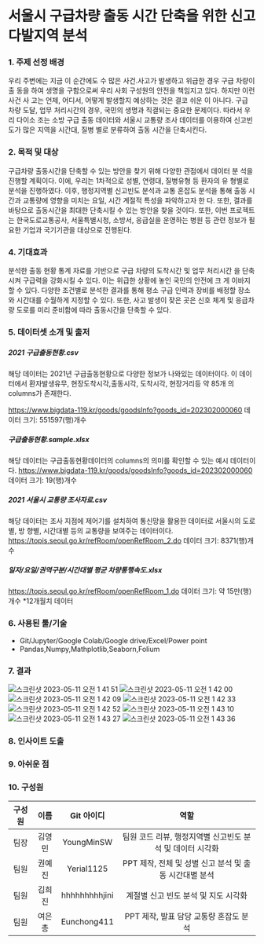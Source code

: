 #  서울시 구급차량 출동 시간 단축을 위한 신고 다발지역 분석

### 1. 주제 선정 배경

 우리 주변에는 지금 이 순간에도 수 많은 사건.사고가 발생하고 위급한 경우 구급 차량이 출 동을 하여 생명을 구함으로써 우리 사회 구성원의 안전을 책임지고 있다. 하지만 이런 사건 사 고는 언제, 어디서, 어떻게 발생할지 예상하는 것은 결코 쉬운 이 아니다. 구급 차량 도달, 업무 처리시간의 경우, 국민의 생명과 직결되는 중요한 문제이다.
따라서 우리 다이소 조는 소방 구급 출동 데이터와 서울시 교통량 조사 데이터를 이용하여 신고빈도가 많은 지역을 시간대, 질병 별로 분류하여 출동 시간을 단축시킨다.

### 2. 목적 및 대상

 구급차량 출동시간을 단축할 수 있는 방안을 찾기 위해 다양한 관점에서 데이터 분 석을 진행할 계획이다. 이에, 우리는 1차적으로 성별, 연령대, 질병유형 등 환자의 유 형별로 분석을 진행하였다. 이후, 행정지역별 신고빈도 분석과 교통 혼잡도 분석을 통해 출동 시간과 교통량에 영향을 미치는 요일, 시간 계절적 특성을 파악하고자 한 다. 또한, 결과를 바탕으로 출동시간을 최대한 단축시킬 수 있는 방안을 찾을 것이다. 또한, 이번 프로젝트는 한국도로교통공사, 서울특별시청, 소방서, 응급실을 운영하는 병원 등 관련 정보가 필요한 기업과 국기기관을 대상으로 진행된다.

### 4. 기대효과

 분석한 출동 현황 통계 자료를 기반으로 구급 차량의 도착시간 및 업무 처리시간 을 단축시켜 구급력을 강화시킬 수 있다. 이는 위급한 상황에 놓인 국민의 안전에 크 게 이바지할 수 있다. 다양한 조건별로 분석한 결과를 통해 평소 구급 인력과 장비를 배정할 장소와 시간대를 수월하게 지정할 수 있다. 또한, 사고 발생이 잦은 곳은 신호 체계 및 응급차량 도로를 미리 준비함에 따라 출동시간을 단축할 수 있다.

### 5. 데이터셋 소개 및 출저

##### 2021 구급출동현황.csv
해당 데이터는 2021년 구급출동현황으로 다양한 정보가 나와있는 데이터이다.
이 데이터에서 환자발생유무, 현장도착시각,출동시각, 도착시각, 현장거리등 약 85개
의 columns가 존재한다.

https://www.bigdata-119.kr/goods/goodsInfo?goods_id=202302000060
데이터 크기: 551597(행)개수

##### 구급출동현황.sample.xlsx
해당 데이터는 구급출동현황데이터의 columns의 의미를 확인할 수 있는 예시 데이터이
다.
https://www.bigdata-119.kr/goods/goodsInfo?goods_id=202302000060
데이터 크기: 19(행)개수

##### 2021 서울시 교통량 조사자료.csv

해당 데이터는 조사 지점에 제어기를 설치하여 통신망을 활용한 데이터로 서울시의 도로별, 방 향별, 시간대별 등의 교통량을 보여주는 데이터이다.
https://topis.seoul.go.kr/refRoom/openRefRoom_2.do
데이터 크기: 8371(행)개수

##### 일자/요일/권역구분/시간대별 평균 차량통행속도.xlsx
https://topis.seoul.go.kr/refRoom/openRefRoom_1.do
데이터 크기: 약 15만(행)개수 *12개월치 데이터

### 6. 사용된 툴/기술

- Git/Jupyter/Google Colab/Google drive/Excel/Power point
- Pandas,Numpy,Mathplotlib,Seaborn,Folium


### 7. 결과
![스크린샷 2023-05-11 오전 1 41 51](https://github.com/YoungMinSW/Team_project/assets/109095108/5a6d43a3-8313-4193-9367-6db4734e6a26)
![스크린샷 2023-05-11 오전 1 42 00](https://github.com/YoungMinSW/Team_project/assets/109095108/662412a3-15e2-47a7-9a60-840a5ca3694c)
![스크린샷 2023-05-11 오전 1 42 09](https://github.com/YoungMinSW/Team_project/assets/109095108/ba1f8797-1a5f-40d2-9932-970805c1ce27)
![스크린샷 2023-05-11 오전 1 42 33](https://github.com/YoungMinSW/Team_project/assets/109095108/a033cf26-21af-4bfd-81e8-e8bd645a5e7b)
![스크린샷 2023-05-11 오전 1 42 52](https://github.com/YoungMinSW/Team_project/assets/109095108/4c197ece-de2c-43b0-87db-052b11118bb4)
![스크린샷 2023-05-11 오전 1 43 10](https://github.com/YoungMinSW/Team_project/assets/109095108/07ddbd60-d2fe-4ef7-a4d4-7ef3e59d37be)
![스크린샷 2023-05-11 오전 1 43 27](https://github.com/YoungMinSW/Team_project/assets/109095108/754c721b-f779-4304-9fd1-10651a32e34b)
![스크린샷 2023-05-11 오전 1 43 36](https://github.com/YoungMinSW/Team_project/assets/109095108/b9b30f93-2b7f-44e2-b376-537ab96aa6d1)




### 8. 인사이트 도출



### 9. 아쉬운 점





### 10. 구성원
|구성원|이름|Git 아이디|역할|
|:-----:|:-----:|:-----:|:-----:|
|팀장|김영민|YoungMinSW|팀원 코드 리뷰, 행정지역별 신고빈도 분석 및 데이터 시각화|
|팀원|권예진|Yerial1125|PPT 제작, 전체 및 성별 신고 분석 및 출동 시간대별 분석|
|팀원|김희진|hhhhhhhhhjini|계절별 신고 빈도 분석 및 지도 시각화|
|팀원|여은총|Eunchong411|PPT 제작, 발표 담당 교통량 혼잡도 분석 |

